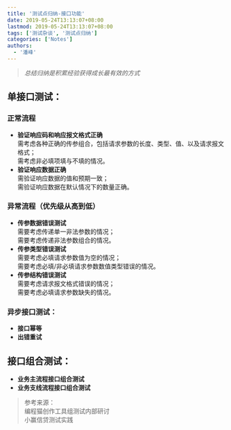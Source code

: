 ```yaml
---
title: '测试点归纳-接口功能'
date: 2019-05-24T13:13:07+08:00
lastmod: 2019-05-24T13:13:07+08:00
tags: ['测试杂谈', '测试点归纳']
categories: ['Notes']
authors:
  - '潘峰'
---
```


> _总结归纳是积累经验获得成长最有效的方式_

## 单接口测试：

### 正常流程

- **验证响应码和响应报文格式正确**  
  需考虑各种正确的传参组合，包括请求参数的长度、类型、值、以及请求报文格式；  
  需考虑非必填项填与不填的情况。
- **验证响应数据正确**  
  需验证响应数据的值和预期一致；  
  需验证响应数据在默认情况下的数量正确。

### 异常流程（优先级从高到低）

- **传参数据错误测试**  
  需要考虑传递单一非法参数的情况；  
  需要考虑传递非法参数组合的情况。
- **传参类型错误测试**  
  需要考虑必填请求参数值为空的情况；  
  需要考虑必填/非必填请求参数数值类型错误的情况。
- **传参结构错误测试**  
  需要考虑请求报文格式错误的情况；  
  需要考虑必填请求参数缺失的情况。

### 异步接口测试：

- **接口幂等**
- **出错重试**

## 接口组合测试：

- **业务主流程接口组合测试**
- **业务支线流程接口组合测试**

> 参考来源：  
> 编程猫创作工具组测试内部研讨  
> 小赢信贷测试实践
